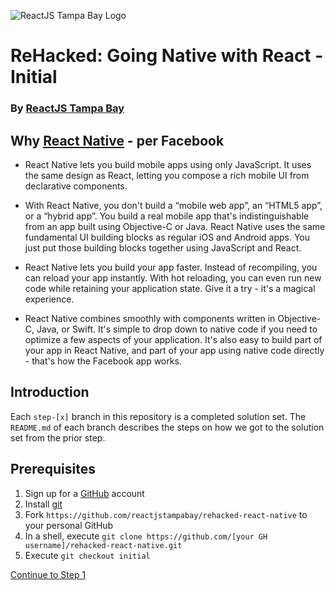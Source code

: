 ![ReactJS Tampa Bay Logo](https://avatars2.githubusercontent.com/u/18738421?v=3&s=200)

# ReHacked: Going Native with React - Initial
### By [ReactJS Tampa Bay](http://www.meetup.com/ReactJS-Tampa-Bay/)

## Why [React Native](https://facebook.github.io/react-native/) - per Facebook
- React Native lets you build mobile apps using only JavaScript. It uses the same design as React, letting you compose a rich mobile UI from declarative components.

- With React Native, you don't build a “mobile web app”, an “HTML5 app”, or a “hybrid app”. You build a real mobile app that's indistinguishable from an app built using Objective-C or Java. React Native uses the same fundamental UI building blocks as regular iOS and Android apps. You just put those building blocks together using JavaScript and React.

- React Native lets you build your app faster. Instead of recompiling, you can reload your app instantly. With hot reloading, you can even run new code while retaining your application state. Give it a try - it's a magical experience.

- React Native combines smoothly with components written in Objective-C, Java, or Swift. It's simple to drop down to native code if you need to optimize a few aspects of your application. It's also easy to build part of your app in React Native, and part of your app using native code directly - that's how the Facebook app works.

## Introduction

Each `step-[x]` branch in this repository is a completed solution set.  The `README.md` of each branch describes the steps on how we got to the solution set from the prior step.

## Prerequisites

1. Sign up for a [GitHub](https://github.com) account
1. Install [git](https://git-scm.com/downloads)
1. Fork `https://github.com/reactjstampabay/rehacked-react-native` to your personal GitHub
1. In a shell, execute `git clone https://github.com/[your GH username]/rehacked-react-native.git`
1. Execute `git checkout initial`

[Continue to Step 1](https://github.com/reactjstampabay/rehacked-react-native/tree/step-1)
